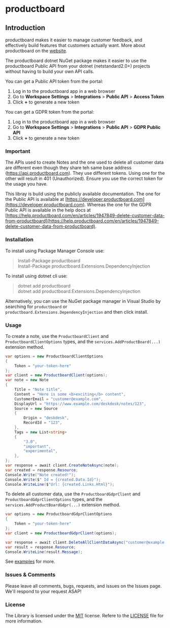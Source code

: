 # productboard

## Introduction

productboard makes it easier to manage customer feedback, and effectively build features that customers actually want.
More about productboard on the [website](https://productboard.com).

The productboard dotnet NuGet package makes it easier to use the productboard Public API from your dotnet (netstandard2.0+)
projects without having to build your own API calls.

You can get a Public API token from the portal:

1. Log in to the productboard app in a web browser
2. Go to **Workspace Settings** > **Integrations** > **Public API** > **Access Token**
3. Click **+** to generate a new token

You can get a GDPR token from the portal:

1. Log in to the productboard app in a web browser
2. Go to **Workspace Settings** > **Integrations** > **Public API** > **GDPR Public API**
3. Click **+** to generate a new token

### Important

The APIs used to create Notes and the one used to delete all customer data are different even though they share teh same base address (https://api.productboard.com). They use different tokens. Using one for the other will result in 401 (Unauthorized). Ensure you use the correct token for the usage you have.

This libray is build using the publicly available documentation. The one for the Public API is available at [https://developer.productboard.com](https://developer.productboard.com). Whereas the one for the GDPR Public API is available in the help docs at [https://help.productboard.com/en/articles/1947849-delete-customer-data-from-productboard](https://help.productboard.com/en/articles/1947849-delete-customer-data-from-productboard).

### Installation

To install using Package Manager Console use:
> Install-Package productboard  
> Install-Package productboard.Extensions.DependencyInjection

To install using dotnet cli use:
> dotnet add productboard  
> dotnet add productboard.Extensions.DependencyInjection

Alternatively, you can use the NuGet package manager in Visual Studio by searching for `productboard` or `productboard.Extensions.DependencyInjection` and then click install.

### Usage

To create a note, use the `ProductboardClient` and `ProductboardClientOptions` types, and the `services.AddProductBoard(...)` extension method.

```csharp
var options = new ProductboardClientOptions
{
    Token = "your-token-here"
};
var client = new ProductboardClient(options);
var note = new Note
{
    Title = "Note title",
    Content = "Here is some <b>exciting</b> content",
    CustomerEmail = "customer@example.com",
    DisplayUrl = "https://www.example.com/deskdesk/notes/123",
    Source = new Source
    {
        Origin = "deskdesk",
        RecordId = "123",
    },
    Tags = new List<string>
    {
        "3.0",
        "important",
        "experimental",
    },
};
var response = await client.CreateNoteAsync(note);
var created = response.Resource;
Console.Write("Note created!");
Console.Write($" Id = {created.Data.Id}");
Console.WriteLine($"Url: {created.Links.Html}");
```

To delete all customer data, use the `ProductboardGdprClient` and `ProductboardGdprClientOptions` types, and the `services.AddProductBoardGdpr(...)` extension method.

```csharp
var options = new ProductboardGdprClientOptions
{
    Token = "your-token-here"
};
var client = new ProductboardGdprClient(options);

var response = await client.DeleteAllClientDataAsync("customer@example.com");
var result = response.Resource;
Console.WriteLine(result.Message);
```

See [examples](./examples/) for more.

### Issues &amp; Comments

Please leave all comments, bugs, requests, and issues on the Issues page. We'll respond to your request ASAP!

### License

The Library is licensed under the [MIT](http://www.opensource.org/licenses/mit-license.php "Read more about the MIT license form") license. Refere to the [LICENSE](./LICENSE.md) file for more information.
